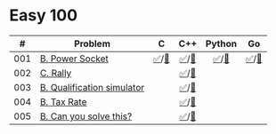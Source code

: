 # Easy 100

|#|Problem|C|C++|Python|Go|
|:--:|----|:--:|:--:|:--:|:--:|
|001|[B. Power Socket](https://atcoder.jp/contests/abc139/tasks/abc139_b)|[✅](https://atcoder.jp/contests/abc139/submissions/47990066)/[📝](001/main.c)|[✅](https://atcoder.jp/contests/abc139/submissions/47989913)/[📝](001/main.cpp)|[✅](https://atcoder.jp/contests/abc139/submissions/47989985)/[📝](001/main.py)|[✅](https://atcoder.jp/contests/abc139/submissions/48829671)/[📝](001/main.go)|
|002|[C. Rally](https://atcoder.jp/contests/abc156/tasks/abc156_c)||[✅](https://atcoder.jp/contests/abc156/submissions/47989604)/[📝](002/main.cpp)|||
|003|[B. Qualification simulator](https://atcoder.jp/contests/code-festival-2016-qualb/tasks/codefestival_2016_qualB_b)||[✅](https://atcoder.jp/contests/code-festival-2016-qualb/submissions/48838847)/[📝](003/main.cpp)|||
|004|[B. Tax Rate](https://atcoder.jp/contests/sumitrust2019/tasks/sumitb2019_b)||[✅](https://atcoder.jp/contests/sumitrust2019/submissions/48838906)/[📝](004/main.cpp)|||
|005|[B. Can you solve this?](https://atcoder.jp/contests/abc121/tasks/abc121_b)||[✅](https://atcoder.jp/contests/abc121/submissions/48839082)/[📝](005/main.cpp)|||